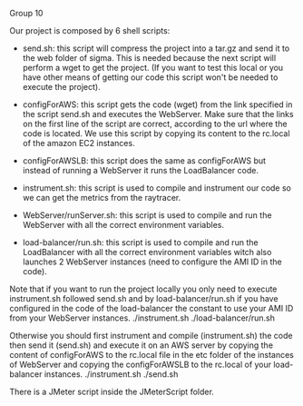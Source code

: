 Group 10

Our project is composed by 6 shell scripts:

- send.sh: this script will compress the project into a tar.gz and send it to the web folder of sigma. This is needed because the next script will perform a wget to get the project. (If you want to test this local or you have other means of getting our code this script won't be needed to execute the project).

- configForAWS: this script gets the code (wget) from the link specified in the script send.sh and executes the WebServer. Make sure that the links on the first line of the script are correct, according to the url where the code is located. We use this script by copying its content to the rc.local of the amazon EC2 instances.

- configForAWSLB: this script does the same as configForAWS but instead of running a WebServer it runs the LoadBalancer code.

- instrument.sh: this script is used to compile and instrument our code so we can get the metrics from the raytracer.

- WebServer/runServer.sh: this script is used to compile and run the WebServer with all the correct environment variables.

- load-balancer/run.sh: this script is used to compile and run the LoadBalancer with all the correct environment variables witch also launches 2 WebServer instances (need to configure the AMI ID in the code).

Note that if you want to run the project locally you only need to execute instrument.sh followed send.sh and by load-balancer/run.sh if you have configured in the code of the load-balancer the constant to use your AMI ID from your WebServer instances.
	./instrument.sh
	./load-balancer/run.sh

Otherwise you should first instrument and compile (instrument.sh) the code then send it (send.sh) and execute it on an AWS server by copying the content of configForAWS to the rc.local file in the etc folder of the instances of WebServer and copying the configForAWSLB to the rc.local of your load-balancer instances.
	./instrument.sh
	./send.sh

There is a JMeter script inside the JMeterScript folder.
